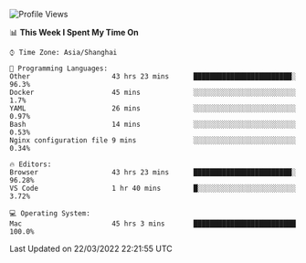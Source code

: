 <!--START_SECTION:waka-->
![Profile Views](http://img.shields.io/badge/Profile%20Views-3-blue)

📊 **This Week I Spent My Time On** 

```text
⌚︎ Time Zone: Asia/Shanghai

💬 Programming Languages: 
Other                    43 hrs 23 mins      ████████████████████████░   96.3% 
Docker                   45 mins             ░░░░░░░░░░░░░░░░░░░░░░░░░   1.7% 
YAML                     26 mins             ░░░░░░░░░░░░░░░░░░░░░░░░░   0.97% 
Bash                     14 mins             ░░░░░░░░░░░░░░░░░░░░░░░░░   0.53% 
Nginx configuration file 9 mins              ░░░░░░░░░░░░░░░░░░░░░░░░░   0.34%

🔥 Editors: 
Browser                  43 hrs 23 mins      ████████████████████████░   96.28% 
VS Code                  1 hr 40 mins        █░░░░░░░░░░░░░░░░░░░░░░░░   3.72%

💻 Operating System: 
Mac                      45 hrs 3 mins       █████████████████████████   100.0%

```


 Last Updated on 22/03/2022 22:21:55 UTC
<!--END_SECTION:waka-->